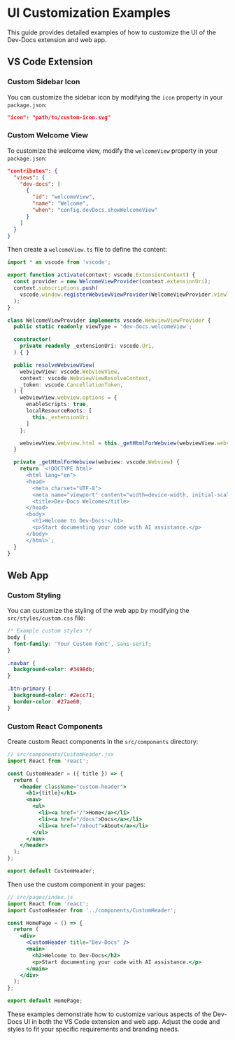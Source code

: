 # UI Customization Examples

This guide provides detailed examples of how to customize the UI of the Dev-Docs extension and web app.

## VS Code Extension

### Custom Sidebar Icon
You can customize the sidebar icon by modifying the `icon` property in your `package.json`:

```json
"icon": "path/to/custom-icon.svg" 
```

### Custom Welcome View
To customize the welcome view, modify the `welcomeView` property in your `package.json`:

```json
"contributes": {
  "views": {
    "dev-docs": [
      {
        "id": "welcomeView",
        "name": "Welcome",
        "when": "config.devDocs.showWelcomeView"
      }
    ]
  }
}
```

Then create a `welcomeView.ts` file to define the content:

```typescript
import * as vscode from 'vscode';

export function activate(context: vscode.ExtensionContext) {
  const provider = new WelcomeViewProvider(context.extensionUri);
  context.subscriptions.push(
    vscode.window.registerWebviewViewProvider(WelcomeViewProvider.viewType, provider)
  );
}

class WelcomeViewProvider implements vscode.WebviewViewProvider {
  public static readonly viewType = 'dev-docs.welcomeView';

  constructor(
    private readonly _extensionUri: vscode.Uri,
  ) { }

  public resolveWebviewView(
    webviewView: vscode.WebviewView,
    context: vscode.WebviewViewResolveContext,
    _token: vscode.CancellationToken,
  ) {
    webviewView.webview.options = {
      enableScripts: true,
      localResourceRoots: [
        this._extensionUri
      ]
    };

    webviewView.webview.html = this._getHtmlForWebview(webviewView.webview);
  }

  private _getHtmlForWebview(webview: vscode.Webview) {
    return `<!DOCTYPE html>
      <html lang="en">
      <head>
        <meta charset="UTF-8">
        <meta name="viewport" content="width=device-width, initial-scale=1.0">
        <title>Dev-Docs Welcome</title>
      </head>
      <body>
        <h1>Welcome to Dev-Docs!</h1>
        <p>Start documenting your code with AI assistance.</p>
      </body>
      </html>`;
  }
}
```

## Web App

### Custom Styling
You can customize the styling of the web app by modifying the `src/styles/custom.css` file:

```css
/* Example custom styles */
body {
  font-family: 'Your Custom Font', sans-serif;
}

.navbar {
  background-color: #3498db;
}

.btn-primary {
  background-color: #2ecc71;
  border-color: #27ae60;
}
```

### Custom React Components
Create custom React components in the `src/components` directory:

```jsx
// src/components/CustomHeader.jsx
import React from 'react';

const CustomHeader = ({ title }) => {
  return (
    <header className="custom-header">
      <h1>{title}</h1>
      <nav>
        <ul>
          <li><a href="/">Home</a></li>
          <li><a href="/docs">Docs</a></li>
          <li><a href="/about">About</a></li>
        </ul>
      </nav>
    </header>
  );
};

export default CustomHeader;
```

Then use the custom component in your pages:

```jsx
// src/pages/index.js
import React from 'react';
import CustomHeader from '../components/CustomHeader';

const HomePage = () => {
  return (
    <div>
      <CustomHeader title="Dev-Docs" />
      <main>
        <h2>Welcome to Dev-Docs</h2>
        <p>Start documenting your code with AI assistance.</p>
      </main>
    </div>
  );
};

export default HomePage;
```

These examples demonstrate how to customize various aspects of the Dev-Docs UI in both the VS Code extension and web app. Adjust the code and styles to fit your specific requirements and branding needs.